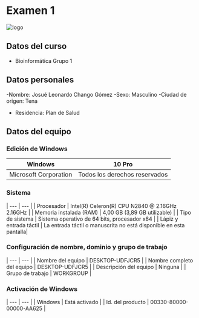 # Examen 1
![logo](https://user-images.githubusercontent.com/104948498/203671124-f5399b8b-0aac-4f34-9300-3e1f68ffab1b.png)
## Datos del curso
- Bioinformática Grupo 1
## Datos personales
-Nombre: Josué Leonardo Chango Gómez
-Sexo: Masculino
-Ciudad de origen: Tena
- Residencia: Plan de Salud
## Datos del equipo
### Edición de Windows
| Windows | 10 Pro |
| --- | --- |
| Microsoft Corporation | Todos los derechos reservados |
### Sistema
| --- | --- |
| Procesador | Intel(R) Celeron(R) CPU N2840 @ 2.16GHz 2.16GHz |
| Memoria instalada (RAM) | 4,00 GB (3,89 GB utilizable) |
| Tipo de sistema | Sistema operativo de 64 bits, procesador x64 |
| Lápiz y entrada táctil | La entrada táctil o manuscrita no está disponible en esta pantalla|
### Configuración de nombre, dominio y grupo de trabajo
| --- | --- |
| Nombre del equipo | DESKTOP-UDFJCR5 |
| Nombre completo del equipo | DESKTOP-UDFJCR5 |
| Descripción del equipo | Ninguna |
| Grupo de trabajo | WORKGROUP |
### Activación de Windows
| --- | --- |
| Windows | Está activado |
| Id. del producto | 00330-80000-00000-AA625 |

